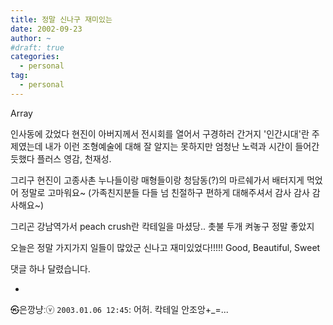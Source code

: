 ```yaml
---
title: 정말 신나구 재미있는
date: 2002-09-23
author: ~
#draft: true
categories:
  - personal
tag:
  - personal
---
```




Array

인사동에 갔었다
현진이 아버지께서 전시회를 열어서 구경하러 간거지
'인간시대'란 주제였는데 내가 이런 조형예술에 대해 잘 알지는 못하지만
엄청난 노력과 시간이 들어간듯했다
플러스 영감, 천재성.

그리구 현진이 고종사촌 누나들이랑 매형들이랑 청담동(?)의 마르쉐가서 배터지게 먹었어
정말로 고마워요~
(가족친지분들 다들 넘 친절하구 편하게 대해주셔서 감사 감사 감사해요~)

그리곤 강남역가서 peach crush란 칵테일을 마셨당..
촛불 두개 켜놓구 정말 좋았지

오늘은 정말 가지가지 일들이 많았군
신나고 재미있었다!!!!!
Good, Beautiful, Sweet


 댓글 하나 달렸습니다.

- 
 ㉿은깡냥ːⓥ `2003.01.06 12:45`: 
어허. 칵테일 안조앙+_=...




